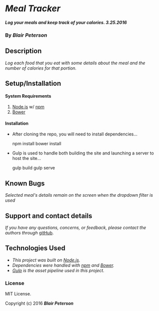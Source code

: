 # _Meal Tracker_

#### _Log your meals and keep track of your calories. 3.25.2016_

### By _**Blair Peterson**_

## Description

_Log each food that you eat with some details about the meal and the number of calories for that portion._


## Setup/Installation

#### System Requirements

1. [Node.js](https://nodejs.org/en/) w/ [npm](https://www.npmjs.com/)
2. [Bower](http://bower.io/)

#### Installation

* After cloning the repo, you will need to install dependencies...


    npm install
    bower install

* Gulp is used to handle both building the site and launching a server to host the site...

    gulp build
    gulp serve

## Known Bugs

_Selected meal's details remain on the screen when the dropdown filter is used_


## Support and contact details

_If you have any questions, concerns, or feedback, please contact the authors through_ [gitHub](https://github.com/chalmie/).

## Technologies Used

* _This project was built on [Node.js](https://nodejs.org/en/)._
* _Dependencies were handled with [npm](https://www.npmjs.com/) and [Bower](http://bower.io/)._
* _[Gulp](http://gulpjs.com/) is the asset pipeline used in this project._

### License

MIT License.

Copyright (c) 2016 **_Blair Peterson_**
